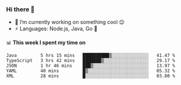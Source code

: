 ### Hi there 👋

<!--
**nodejh/nodejh** is a ✨ _special_ ✨ repository because its `README.md` (this file) appears on your GitHub profile.

Here are some ideas to get you started:

- 🔭 I’m currently working on ...
- 🌱 I’m currently learning ...
- 👯 I’m looking to collaborate on ...
- 🤔 I’m looking for help with ...
- 💬 Ask me about ...
- 📫 How to reach me: ...
- 😄 Pronouns: ...
- ⚡ Fun fact: ...
-->

- 🔭 I’m currently working on something cool :wink:
- ⚡ Languages: Node.js, Java, Go :thought_balloon:

📊 **This week I spent my time on**

<!--START_SECTION:waka-->
```text
Java         5 hrs 15 mins   ██████████▒░░░░░░░░░░░░░░   41.47 % 
TypeScript   3 hrs 42 mins   ███████▒░░░░░░░░░░░░░░░░░   29.17 % 
JSON         1 hr 46 mins    ███▒░░░░░░░░░░░░░░░░░░░░░   13.97 % 
YAML         40 mins         █▒░░░░░░░░░░░░░░░░░░░░░░░   05.32 % 
XML          28 mins         █░░░░░░░░░░░░░░░░░░░░░░░░   03.80 % 
```
<!--END_SECTION:waka-->


<!--
:traffic_light: **Visitors**

![visitors](https://visitor-badge.glitch.me/badge?page_id=nodejh.nodejh)
-->
